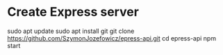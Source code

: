 # Create Express server 

sudo apt update
sudo apt install git
git clone https://github.com/SzymonJozefowicz/epress-api.git
cd epress-api
npm start
